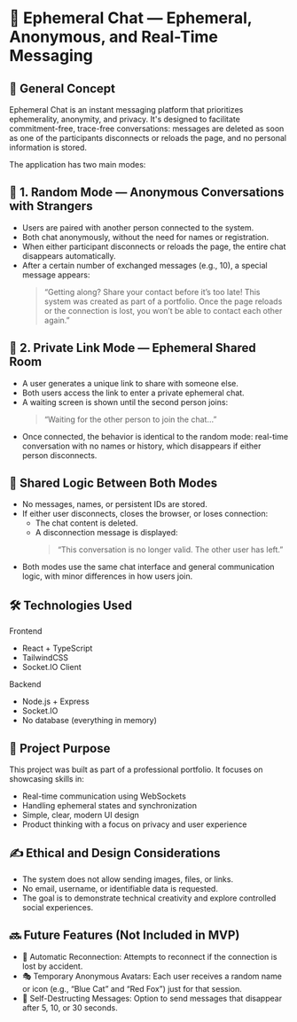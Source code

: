 # 💬 Ephemeral Chat — Ephemeral, Anonymous, and Real-Time Messaging

## 🧠 General Concept

Ephemeral Chat is an instant messaging platform that prioritizes ephemerality, anonymity, and privacy. It's designed to facilitate commitment-free, trace-free conversations: messages are deleted as soon as one of the participants disconnects or reloads the page, and no personal information is stored.

The application has two main modes:

## 🔀 1. Random Mode — Anonymous Conversations with Strangers

- Users are paired with another person connected to the system.
- Both chat anonymously, without the need for names or registration.
- When either participant disconnects or reloads the page, the entire chat disappears automatically.
- After a certain number of exchanged messages (e.g., 10), a special message appears:
  > “Getting along? Share your contact before it’s too late! This system was created as part of a portfolio. Once the page reloads or the connection is lost, you won’t be able to contact each other again.”

## 🔗 2. Private Link Mode — Ephemeral Shared Room

- A user generates a unique link to share with someone else.
- Both users access the link to enter a private ephemeral chat.
- A waiting screen is shown until the second person joins:
  > “Waiting for the other person to join the chat…”
- Once connected, the behavior is identical to the random mode: real-time conversation with no names or history, which disappears if either person disconnects.

## 🧩 Shared Logic Between Both Modes

- No messages, names, or persistent IDs are stored.
- If either user disconnects, closes the browser, or loses connection:
  - The chat content is deleted.
  - A disconnection message is displayed:
    > “This conversation is no longer valid. The other user has left.”
- Both modes use the same chat interface and general communication logic, with minor differences in how users join.

## 🛠️ Technologies Used

Frontend

- React + TypeScript
- TailwindCSS
- Socket.IO Client

Backend

- Node.js + Express
- Socket.IO
- No database (everything in memory)

## 🎯 Project Purpose

This project was built as part of a professional portfolio. It focuses on showcasing skills in:

- Real-time communication using WebSockets
- Handling ephemeral states and synchronization
- Simple, clear, modern UI design
- Product thinking with a focus on privacy and user experience

## ✍️ Ethical and Design Considerations

- The system does not allow sending images, files, or links.
- No email, username, or identifiable data is requested.
- The goal is to demonstrate technical creativity and explore controlled social experiences.

## 🔜 Future Features (Not Included in MVP)

- 🔁 Automatic Reconnection: Attempts to reconnect if the connection is lost by accident.
- 🎭 Temporary Anonymous Avatars: Each user receives a random name or icon (e.g., “Blue Cat” and “Red Fox”) just for that session.
- 🧪 Self-Destructing Messages: Option to send messages that disappear after 5, 10, or 30 seconds.
